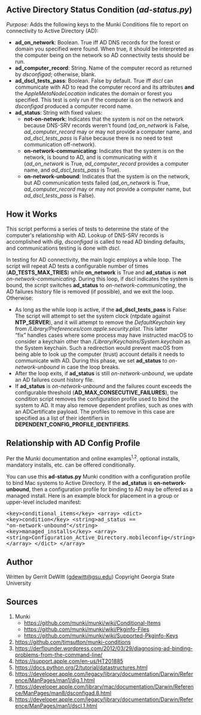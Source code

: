 Active Directory Status Condition (_ad-status.py_)
----------
*Purpose:* Adds the following keys to the Munki Conditions file to report on connectivity to Active Directory (AD):
* **ad_on_network**: Boolean.  True iff AD DNS records for the forest or domain you specified were found.  When true, it should be interpreted as the computer being on the network so AD connectivity tests should be run.
* **ad_computer_record**: String.  Name of the computer record as returned by *dsconfigad*; otherwise, blank.
* **ad_dscl_tests_pass**: Boolean.  False by default.  True iff *dscl* can communicate with AD to read the computer record and its attributes **and** the *AppleMetaNodeLocation* indicates the domain or forest you specified.  This test is only run if the computer is on the network and *dsconfigad* produced a computer record name.
* **ad_status**: String with fixed values:
   * **not-on-network**: Indicates that the system is *not* on the network because DNS-SRV records weren't found (*ad_on_network* is False, *ad_computer_record* may or may not provide a computer name, and *ad_dscl_tests_pass* is False because there is no need to test communication off-network).
   * **on-network-communicating**: Indicates that the system is on the network, is bound to AD, and is communicating with it (*ad_on_network* is True, *ad_computer_record* provides a computer name, and *ad_dscl_tests_pass* is True).
   * **on-network-unbound**: Indicates that the system is on the network, but AD communication tests failed (*ad_on_network* is True, *ad_computer_record* may or may not provide a computer name, but *ad_dscl_tests_pass* is False).

## How it Works ##

This script performs a series of tests to determine the state of the computer's relationship with AD.  Lookup of DNS-SRV records is accomplished with *dig*, *dsconfigad* is called to read AD binding defaults, and communications testing is done with *dscl*.

In testing for AD connectivity, the main logic employs a while loop.  The script will repeat AD tests a configurable number of times (**AD_TESTS_MAX_TRIES**) while **on_network** is True and **ad_status** is **not** *on-network-communicating*.  During this loop, if dscl indicates the system is bound, the script switches **ad_status** to *on-network-communicating*, the AD failures history file is removed (if possible), and we exit the loop.  Otherwise:
   - As long as the while loop is active, if the **ad_dscl_tests_pass** is False: The script will attempt to set the system clock (ntpdate against **NTP_SERVER**), and it will attempt to remove the *DefaultKeychain* key from */Library/Preferences/com.apple.security.plist*.  This latter “fix” handles cases where some process may have instructed macOS to consider a keychain other than */Library/Keychains/System.keychain* as the System keychain.  Such a redirection would prevent macOS from being able to look up the computer (trust) account details it needs to communicate with AD.  During this phase, we set **ad_status** to *on-network-unbound* in case the loop breaks.
   - After the loop exits, if **ad_status** is still *on-network-unbound*, we update an AD failures count history file.
   - If **ad_status** is *on-network-unbound* and the failures count exceeds the configurable threshold (**AD_MAX_CONSECUTIVE_FAILURES**), the condition script removes the configuration profile used to bind the system to AD.  It may also remove dependent profiles, such as ones with an ADCertificate payload.  The profiles to remove in this case are specified as a list of their identifiers in **DEPENDENT_CONFIG_PROFILE_IDENTIFIERS**.

Relationship with AD Config Profile
----------
Per the Munki documentation and online examples<sup>1,2</sup>, optional installs, mandatory installs, etc. can be offered conditionally.

You can use this **ad-status.py** Munki condition with a configuration profile to bind Mac systems to Active Directory.  If the **ad_status** is **on-network-unbound**, then a configuration profile for binding to AD may be offered as a managed install.  Here is an example block for placement in a group or upper-level included manifest:<pre>
	&lt;key>conditional_items&lt;/key>
	&lt;array&gt;
		&lt;dict&gt;
		&lt;key&gt;condition&lt;/key&gt;
		&lt;string&gt;ad_status == "on-network-unbound"&lt;/string&gt;
		&lt;key&gt;managed_installs&lt;/key&gt;
		&lt;array&gt;
                	&lt;string&gt;Configuration_Active_Directory.mobileconfig&lt;/string&gt;
		&lt;/array&gt;
		&lt;/dict&gt;
        &lt;/array&gt;
</pre>

Author
----------
Written by Gerrit DeWitt (gdewitt@gsu.edu)
Copyright Georgia State University

Sources
----------
1. Munki
   * https://github.com/munki/munki/wiki/Conditional-Items
   * https://github.com/munki/munki/wiki/Pkginfo-Files
   * https://github.com/munki/munki/wiki/Supported-Pkginfo-Keys
2. https://github.com/timsutton/munki-conditions
3. https://derflounder.wordpress.com/2012/03/29/diagnosing-ad-binding-problems-from-the-command-line/
4. https://support.apple.com/en-us/HT201885
5. https://docs.python.org/2/tutorial/datastructures.html
6. https://developer.apple.com/legacy/library/documentation/Darwin/Reference/ManPages/man1/dig.1.html
7. https://developer.apple.com/library/mac/documentation/Darwin/Reference/ManPages/man8/dsconfigad.8.html
8. https://developer.apple.com/legacy/library/documentation/Darwin/Reference/ManPages/man1/dscl.1.html
